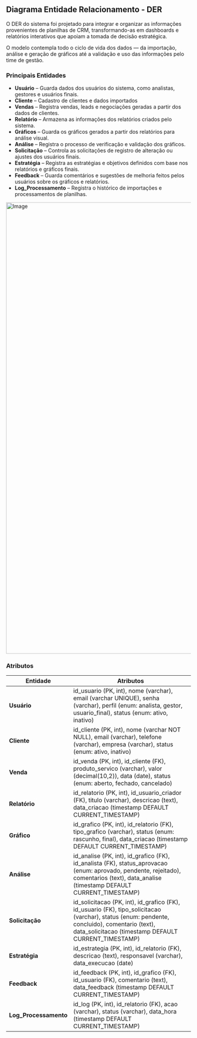 ## Diagrama Entidade Relacionamento - DER
O DER do sistema foi projetado para integrar e organizar as informações provenientes de planilhas de CRM, transformando-as em dashboards e relatórios interativos que apoiam a tomada de decisão estratégica.

O modelo contempla todo o ciclo de vida dos dados — da importação, análise e geração de gráficos até a validação e uso das informações pelo time de gestão.


### Principais Entidades 

- **Usuário** – Guarda dados dos usuários do sistema, como analistas, gestores e usuários finais.
- **Cliente** – Cadastro de clientes e dados importados
- **Vendas** – Registra vendas, leads e negociações geradas a partir dos dados de clientes.
- **Relatório** – Armazena as informações dos relatórios criados pelo sistema.
- **Gráficos** – Guarda os gráficos gerados a partir dos relatórios para análise visual.
- **Análise** – Registra o processo de verificação e validação dos gráficos.
- **Solicitação** – Controla as solicitações de registro de alteração ou ajustes dos usuários finais.
- **Estratégia** – Registra as estratégias e objetivos definidos com base nos relatórios e gráficos finais.
- **Feedback** – Guarda comentários e sugestões de melhoria feitos pelos usuários sobre os gráficos e relatórios.
- **Log_Processamento** – Registra o histórico de importações e processamentos de planilhas.

<img width="1874" height="1230" alt="Image" src="https://github.com/user-attachments/assets/7a474b6a-b907-4dc7-9feb-9a42a3e6e5f0" />

### Atributos

| Entidade              | Atributos|
| --------------------- | -------- |
| **Usuário**           | id_usuario (PK, int), nome (varchar), email (varchar UNIQUE), senha (varchar), perfil (enum: analista, gestor, usuario_final), status (enum: ativo, inativo)|
| **Cliente**           | id_cliente (PK, int), nome (varchar NOT NULL), email (varchar), telefone (varchar), empresa (varchar), status (enum: ativo, inativo)|
| **Venda**             | id_venda (PK, int), id_cliente (FK), produto_servico (varchar), valor (decimal(10,2)), data (date), status (enum: aberto, fechado, cancelado)|
| **Relatório**         | id_relatorio (PK, int), id_usuario_criador (FK), titulo (varchar), descricao (text), data_criacao (timestamp DEFAULT CURRENT_TIMESTAMP)|
| **Gráfico**           | id_grafico (PK, int), id_relatorio (FK), tipo_grafico (varchar), status (enum: rascunho, final), data_criacao (timestamp DEFAULT CURRENT_TIMESTAMP)|
| **Análise**           | id_analise (PK, int), id_grafico (FK), id_analista (FK), status_aprovacao (enum: aprovado, pendente, rejeitado), comentarios (text), data_analise (timestamp DEFAULT CURRENT_TIMESTAMP)|
| **Solicitação**       | id_solicitacao (PK, int), id_grafico (FK), id_usuario (FK), tipo_solicitacao (varchar), status (enum: pendente, concluido), comentario (text), data_solicitacao (timestamp DEFAULT CURRENT_TIMESTAMP)|
| **Estratégia**        |id_estrategia (PK, int), id_relatorio (FK), descricao (text), responsavel (varchar), data_execucao (date)|
| **Feedback**          | id_feedback (PK, int), id_grafico (FK), id_usuario (FK), comentario (text), data_feedback (timestamp DEFAULT CURRENT_TIMESTAMP)|
| **Log_Processamento** | id_log (PK, int), id_relatorio (FK), acao (varchar), status (varchar), data_hora (timestamp DEFAULT CURRENT_TIMESTAMP)|
